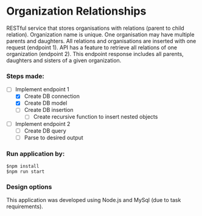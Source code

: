 # Organization Relationships

RESTful service that stores organisations with relations
(parent to child relation). Organization name is unique. One organisation may have multiple
parents and daughters. All relations and organisations are inserted with one request (endpoint
1).
API has a feature to retrieve all relations of one organization (endpoint 2). This endpoint
response includes all parents, daughters and sisters of a given organization.

### Steps made:

- [ ] Implement endpoint 1
  - [x] Create DB connection
  - [x] Create DB model
  - [ ] Create DB insertion
    - [ ] Create recursive function to insert nested objects
- [ ] Implement endpoint 2
  - [ ] Create DB query
  - [ ] Parse to desired output

### Run application by:

```
$npm install
$npm run start
```

### Design options

This application was developed using Node.js and MySql (due to task requirements).

